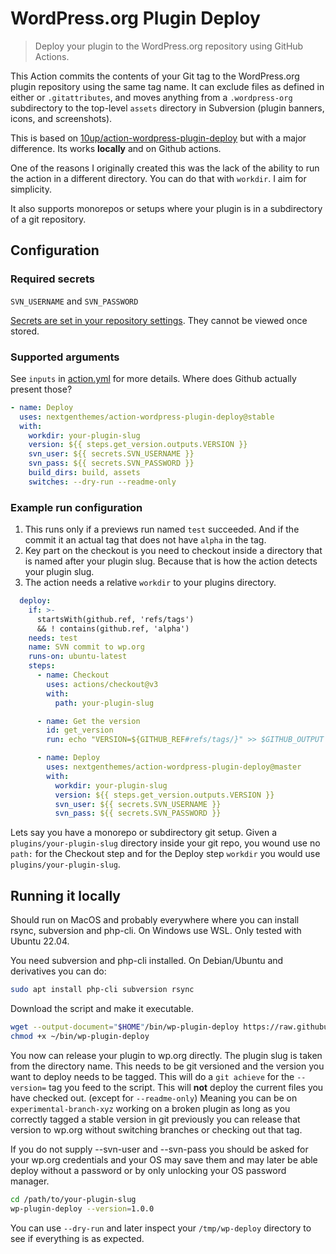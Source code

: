 # WordPress.org Plugin Deploy

> Deploy your plugin to the WordPress.org repository using GitHub Actions.

This Action commits the contents of your Git tag to the WordPress.org plugin repository using the same tag name. It can exclude files as defined in either or `.gitattributes`, and moves anything from a `.wordpress-org` subdirectory to the top-level `assets` directory in Subversion (plugin banners, icons, and screenshots).

This is based on [10up/action-wordpress-plugin-deploy](https://github.com/10up/action-wordpress-plugin-deploy) but with a major difference. Its works **locally** and on Github actions.

One of the reasons I originally created this was the lack of the ability to run the action in a different directory. You can do that with `workdir`. I aim for simplicity.

It also supports monorepos or setups where your plugin is in a subdirectory of a git repository. 

## Configuration

### Required secrets

`SVN_USERNAME` and `SVN_PASSWORD`

[Secrets are set in your repository settings](https://help.github.com/en/actions/automating-your-workflow-with-github-actions/creating-and-using-encrypted-secrets). They cannot be viewed once stored.

### Supported arguments

See `inputs` in [action.yml](https://github.com/nextgenthemes/action-wordpress-plugin-deploy/blob/master/action.yml) for more details. Where does Github actually present those?

```yaml
- name: Deploy
  uses: nextgenthemes/action-wordpress-plugin-deploy@stable
  with:
    workdir: your-plugin-slug
    version: ${{ steps.get_version.outputs.VERSION }}
    svn_user: ${{ secrets.SVN_USERNAME }}
    svn_pass: ${{ secrets.SVN_PASSWORD }}
    build_dirs: build, assets
    switches: --dry-run --readme-only
```

### Example run configuration ###

1. This runs only if a previews run named `test` succeeded. And if the commit it an actual tag that does not have `alpha` in the tag.
1. Key part on the checkout is you need to checkout inside a directory that is named after your plugin slug. Because that is how the action detects your plugin slug.
1. The action needs a relative `workdir` to your plugins directory.

```yaml
  deploy:
    if: >-
      startsWith(github.ref, 'refs/tags')
      && ! contains(github.ref, 'alpha')
    needs: test
    name: SVN commit to wp.org
    runs-on: ubuntu-latest
    steps:
      - name: Checkout
        uses: actions/checkout@v3
        with:
          path: your-plugin-slug

      - name: Get the version
        id: get_version
        run: echo "VERSION=${GITHUB_REF#refs/tags/}" >> $GITHUB_OUTPUT

      - name: Deploy
        uses: nextgenthemes/action-wordpress-plugin-deploy@master
        with:
          workdir: your-plugin-slug
          version: ${{ steps.get_version.outputs.VERSION }}
          svn_user: ${{ secrets.SVN_USERNAME }}
          svn_pass: ${{ secrets.SVN_PASSWORD }}
```

Lets say you have a monorepo or subdirectory git setup. Given a `plugins/your-plugin-slug` directory inside your git repo, you wound use no `path:` for the Checkout step and for the Deploy step `workdir` you would use `plugins/your-plugin-slug`.

## Running it locally

Should run on MacOS and probably everywhere where you can install rsync, subversion and php-cli. On Windows use WSL. Only tested with Ubuntu 22.04.

You need subversion and php-cli installed. On Debian/Ubuntu and derivatives you can do:

```bash
sudo apt install php-cli subversion rsync
```

Download the script and make it executable.

```bash
wget --output-document="$HOME"/bin/wp-plugin-deploy https://raw.githubusercontent.com/nextgenthemes/action-wordpress-plugin-deploy/master/wp-plugin-deploy.php
chmod +x ~/bin/wp-plugin-deploy
```

You now can release your plugin to wp.org directly. The plugin slug is taken from the directory name. This needs to be git versioned and the version you want to deploy needs to be tagged. This will do a `git achieve` for the `--version=` tag you feed to the script. This will **not** deploy the current files you have checked out. (except for `--readme-only`) Meaning you can be on `experimental-branch-xyz` working on a broken plugin as long as you correctly tagged a stable version in git previously you can release that version to wp.org without switching branches or checking out that tag.

If you do not supply --svn-user and --svn-pass you should be asked for your wp.org credentials and your OS may save them and may later be able deploy without a password or by only unlocking your OS password manager.

```bash
cd /path/to/your-plugin-slug
wp-plugin-deploy --version=1.0.0
```

You can use `--dry-run` and later inspect your `/tmp/wp-deploy` directory to see if everything is as expected.
